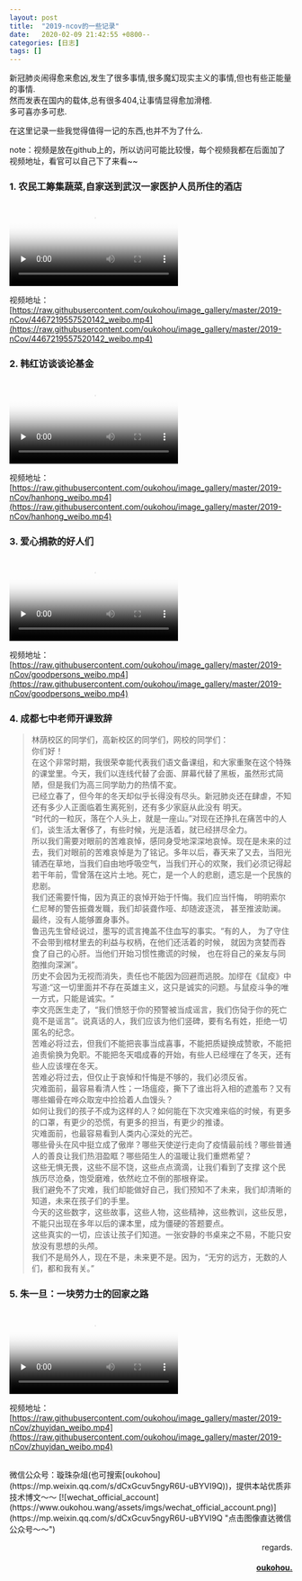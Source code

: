 ```yaml
---
layout: post
title:  "2019-ncov的一些记录"
date:   2020-02-09 21:42:55 +0800--
categories: [日志]
tags: []  
---
```



新冠肺炎闹得愈来愈凶,发生了很多事情,很多魔幻现实主义的事情,但也有些正能量的事情.  
然而发表在国内的载体,总有很多404,让事情显得愈加滑稽.  
多可喜亦多可悲.  

在这里记录一些我觉得值得一记的东西,也并不为了什么.  

note：视频是放在github上的，所以访问可能比较慢，每个视频我都在后面加了视频地址，看官可以自己下了来看~~  

### 1. 农民工筹集蔬菜,自家送到武汉一家医护人员所住的酒店
<video id="video" controls="controls" preload="none" poster="http://media.w3.org/2010/05/sintel/poster.png">
      <source id="mp4" src="https://raw.githubusercontent.com/oukohou/image_gallery/master/2019-nCov/4467219557520142_weibo.mp4" type="video/mp4">
      <p>Your user agent does not support the HTML5 Video element.</p>
    </video>  
    
视频地址：[https://raw.githubusercontent.com/oukohou/image_gallery/master/2019-nCov/4467219557520142_weibo.mp4](https://raw.githubusercontent.com/oukohou/image_gallery/master/2019-nCov/4467219557520142_weibo.mp4)


### 2. 韩红访谈谈论基金  
 <video id="video" controls="controls" preload="none" poster="http://media.w3.org/2010/05/sintel/poster.png">
       <source id="mp4" src="https://raw.githubusercontent.com/oukohou/image_gallery/master/2019-nCov/hanhong_weibo.mp4" type="video/mp4">
       <p>Your user agent does not support the HTML5 Video element.</p>
     </video>  

视频地址：[https://raw.githubusercontent.com/oukohou/image_gallery/master/2019-nCov/hanhong_weibo.mp4](https://raw.githubusercontent.com/oukohou/image_gallery/master/2019-nCov/hanhong_weibo.mp4)  


### 3. 爱心捐款的好人们  
 <video id="video" controls="controls" preload="none" poster="http://media.w3.org/2010/05/sintel/poster.png">
       <source id="mp4" src="https://raw.githubusercontent.com/oukohou/image_gallery/master/2019-nCov/goodpersons_weibo.mp4" type="video/mp4">
       <p>Your user agent does not support the HTML5 Video element.</p>
</video>  

视频地址：[https://raw.githubusercontent.com/oukohou/image_gallery/master/2019-nCov/goodpersons_weibo.mp4](https://raw.githubusercontent.com/oukohou/image_gallery/master/2019-nCov/goodpersons_weibo.mp4)  
     
### 4. 成都七中老师开课致辞  
>林荫校区的同学们，高新校区的同学们，网校的同学们：  
你们好！  
在这个非常时期，我很荣幸能代表我们语文备课组，和大家重聚在这个特殊的课堂里。今天，我们以连线代替了会面、屏幕代替了黑板，虽然形式简陋，但是我们为高三同学助力的热情不変。  
已经立春了，但今年的冬天却似乎长得没有尽头。新冠肺炎还在肆虐，不知还有多少人正面临着生离死别，还有多少家庭从此没有 明天。  
“时代的一粒灰，落在个人头上，就是一座山。”对现在还挣扎在痛苦中的人们，谈生活太奢侈了，有些时候，光是活着，就已经拼尽全力。  
所以我们需要对眼前的苦难哀悼，感同身受地深深地哀悼。现在是未来的过去，我们对眼前的苦难哀悼是为了铭记。多年以后，春天来了又去，当阳光铺洒在草地，当我们自由地呼吸空气，当我们开心的欢聚，我们必须记得起若干年前，雪曾落在这片土地。死亡，是一个人的悲剧，遗忘是一个民族的悲剧。  
我们还需要忏悔，因为真正的哀悼开始于忏悔。我们应当忏悔， 明明索尔仁尼琴的警告振聋发職，我们却装聋作哑、却随波逐流， 甚至推波助澜。最终，没有人能够置身事外。  
鲁迅先生曾经说过，墨写的谎言掩盖不住血写的事实。“有的人， 为了守住不会带到棺材里去的利益与权柄，在他们还活着的时候， 就因为贪婪而吞食了自己的心肝。当他们开始习惯性撒谎的时候， 也在将自己的亲友与同胞推向深渊”。  
历史不会因为无视而消失，责任也不能因为回避而逃脱。加缪在《鼠疫》中写道:“这一切里面并不存在英雄主义，这只是诚实的问题。与鼠疫斗争的唯一方式，只能是诚实。“  
李文亮医生走了，“我们愤怒于你的预警被当成谣言，我们伤恸于你的死亡竟不是谣言”。说真话的人，我们应该为他们竖碑，要有名有姓，拒绝一切匿名的纪念。  
 苦难必将过去，但我们不能把丧事当成喜事，不能把质疑换成赞歌，不能把追责偷换为免职。不能把冬天唱成春的开始，有些人已经埋在了冬天，还有些人应该埋在冬天。  
 苦难必将过去，但仅止于哀悼和忏悔是不够的，我们必须反省。  
灾难面前，最容易看清人性；一场瘟疫，撕下了谁出将入相的遮羞布？又有哪些媚骨在哗众取宠中捡拾着人血馒头？  
如何让我们的孩子不成为这样的人？如何能在下次灾难来临的时候，有更多的口罩，有更少的恐慌，有更多的担当，有更少的推诿。  
灾难面前，也最容易看到人类内心深处的光芒。  
哪些骨头在风中挺立成了傲岸？哪些天使逆行走向了疫情最前线？哪些普通人的善良让我们热泪盈眶？哪些陌生人的温暖让我们重燃希望？  
 这些无惧无畏，这些不屈不饶，这些点点滴滴，让我们看到了支撑 这个民族历尽沧桑，饱受磨难，依然屹立不倒的那根脊梁。  
 我们避免不了灾难，我们却能做好自己，我们预知不了未来，我们却清晰的知道，未来在孩子们的手里。  
 今天的这些数字，这些故事，这些人物，这些精神，这些教训，这些反思，不能只出现在多年以后的课本里，成为僵硬的答题要点。  
 这些真实的一切，应该让孩子们知道。一张安静的书桌来之不易，不能只安放没有思想的头颅。  
我们不是局外人，现在不是，未来更不是。因为，“无穷的远方，无数的人们，都和我有关。”  


### 5. 朱一旦：一块劳力士的回家之路  
 <video id="video" controls="controls" preload="none" poster="http://media.w3.org/2010/05/sintel/poster.png">
       <source id="mp4" src="https://raw.githubusercontent.com/oukohou/image_gallery/master/2019-nCov/zhuyidan_weibo.mp4" type="video/mp4">
       <p>Your user agent does not support the HTML5 Video element.</p>
</video>  

视频地址：[https://raw.githubusercontent.com/oukohou/image_gallery/master/2019-nCov/zhuyidan_weibo.mp4](https://raw.githubusercontent.com/oukohou/image_gallery/master/2019-nCov/zhuyidan_weibo.mp4)  



<br>
微信公众号：璇珠杂俎(也可搜索[oukohou](https://mp.weixin.qq.com/s/dCxGcuv5ngyR6U-uBYVI9Q))，提供本站优质非技术博文～～
[![wechat_official_account](https://www.oukohou.wang/assets/imgs/wechat_official_account.png)](https://mp.weixin.qq.com/s/dCxGcuv5ngyR6U-uBYVI9Q "点击图像直达微信公众号～～")  




<br>
<p  align="right">regards.</p>
<h4 align="right">
    <a href="https://www.oukohou.wang/">
        oukohou.
    </a>
</h4>

